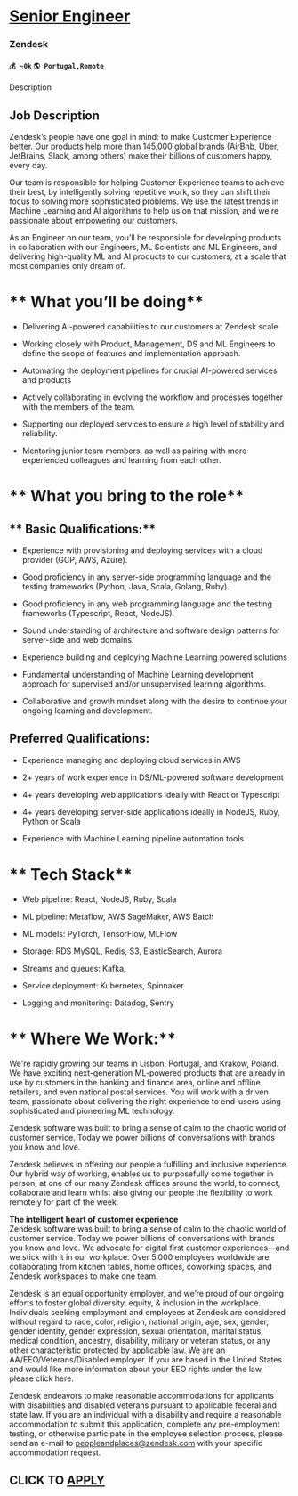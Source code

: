 # [Senior Engineer](https://www.remotewlb.com/apply/senior-engineer-87470)  
### Zendesk  
#### `💰 ~0k` `🌎 Portugal,Remote`  

Description

## Job Description

Zendesk’s people have one goal in mind: to make Customer Experience better. Our products help more than 145,000 global brands (AirBnb, Uber, JetBrains, Slack, among others) make their billions of customers happy, every day.

Our team is responsible for helping Customer Experience teams to achieve their best, by intelligently solving repetitive work, so they can shift their focus to solving more sophisticated problems. We use the latest trends in Machine Learning and AI algorithms to help us on that mission, and we're passionate about empowering our customers.

As an Engineer on our team, you’ll be responsible for developing products in collaboration with our Engineers, ML Scientists and ML Engineers, and delivering high-quality ML and AI products to our customers, at a scale that most companies only dream of.

#  ** **What you’ll be doing****

  * Delivering AI-powered capabilities to our customers at Zendesk scale

  * Working closely with Product, Management, DS and ML Engineers to define the scope of features and implementation approach.

  * Automating the deployment pipelines for crucial AI-powered services and products

  * Actively collaborating in evolving the workflow and processes together with the members of the team.

  * Supporting our deployed services to ensure a high level of stability and reliability.

  * Mentoring junior team members, as well as pairing with more experienced colleagues and learning from each other.

#  ** **What you bring to the role****

##  ** **Basic Qualifications:****

  * Experience with provisioning and deploying services with a cloud provider (GCP, AWS, Azure).

  * Good proficiency in any server-side programming language and the testing frameworks (Python, Java, Scala, Golang, Ruby).

  * Good proficiency in any web programming language and the testing frameworks (Typescript, React, NodeJS).

  * Sound understanding of architecture and software design patterns for server-side and web domains.

  * Experience building and deploying Machine Learning powered solutions

  * Fundamental understanding of Machine Learning development approach for supervised and/or unsupervised learning algorithms.

  * Collaborative and growth mindset along with the desire to continue your ongoing learning and development.

## Preferred Qualifications:

  * Experience managing and deploying cloud services in AWS

  * 2+ years of work experience in DS/ML-powered software development

  * 4+ years developing web applications ideally with React or Typescript

  * 4+ years developing server-side applications ideally in NodeJS, Ruby, Python or Scala

  * Experience with Machine Learning pipeline automation tools

#  ** **Tech Stack****

  * Web pipeline: React, NodeJS, Ruby, Scala

  * ML pipeline: Metaflow, AWS SageMaker, AWS Batch

  * ML models: PyTorch, TensorFlow, MLFlow

  * Storage: RDS MySQL, Redis, S3, ElasticSearch, Aurora

  * Streams and queues: Kafka,

  * Service deployment: Kubernetes, Spinnaker

  * Logging and monitoring: Datadog, Sentry

#  ** **Where We Work:****

We're rapidly growing our teams in Lisbon, Portugal, and Krakow, Poland. We have exciting next-generation ML-powered products that are already in use by customers in the banking and finance area, online and offline retailers, and even national postal services. You will work with a driven team, passionate about delivering the right experience to end-users using sophisticated and pioneering ML technology.

  

Zendesk software was built to bring a sense of calm to the chaotic world of customer service. Today we power billions of conversations with brands you know and love.

Zendesk believes in offering our people a fulfilling and inclusive experience. Our hybrid way of working, enables us to purposefully come together in person, at one of our many Zendesk offices around the world, to connect, collaborate and learn whilst also giving our people the flexibility to work remotely for part of the week.

 **The intelligent heart of customer experience**  
Zendesk software was built to bring a sense of calm to the chaotic world of customer service. Today we power billions of conversations with brands you know and love. We advocate for digital first customer experiences—and we stick with it in our workplace. Over 5,000 employees worldwide are collaborating from kitchen tables, home offices, coworking spaces, and Zendesk workspaces to make one team.

Zendesk is an equal opportunity employer, and we’re proud of our ongoing efforts to foster global diversity, equity, & inclusion in the workplace. Individuals seeking employment and employees at Zendesk are considered without regard to race, color, religion, national origin, age, sex, gender, gender identity, gender expression, sexual orientation, marital status, medical condition, ancestry, disability, military or veteran status, or any other characteristic protected by applicable law. We are an AA/EEO/Veterans/Disabled employer. If you are based in the United States and would like more information about your EEO rights under the law, please click here.

Zendesk endeavors to make reasonable accommodations for applicants with disabilities and disabled veterans pursuant to applicable federal and state law. If you are an individual with a disability and require a reasonable accommodation to submit this application, complete any pre-employment testing, or otherwise participate in the employee selection process, please send an e-mail to peopleandplaces@zendesk.com with your specific accommodation request.

  
## CLICK TO [APPLY](https://www.remotewlb.com/apply/senior-engineer-87470)

